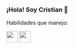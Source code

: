 ### ¡Hola! Soy Cristian 👋

Habilidades que manejo:

<img src="https://cdn-icons-png.flaticon.com/512/5968/5968292.png" style="width:30px;">
<img src="[https://cdn-icons-png.flaticon.com/512/5968/5968292.png](https://upload.wikimedia.org/wikipedia/commons/6/62/CSS3_logo.svg)" style="width:30px;">

<!--
**cristians-12/cristians-12** is a ✨ _special_ ✨ repository because its `README.md` (this file) appears on your GitHub profile.

Here are some ideas to get you started:

- 🔭 I’m currently working on ...
- 🌱 I’m currently learning ...
- 👯 I’m looking to collaborate on ...
- 🤔 I’m looking for help with ...
- 💬 Ask me about ...
- 📫 How to reach me: ...
- 😄 Pronouns: ...
- ⚡ Fun fact: ...
-->
